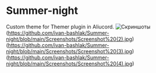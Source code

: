 # Summer-night
Custom theme for Themer plugin in Aliucord.
![Скриншоты](https://github.com/ivan-bashlak/Summer-night/blob/main/Screenshots/Screenshot%20(1).jpg)
(https://github.com/ivan-bashlak/Summer-night/blob/main/Screenshots/Screenshot%20(2).jpg)
(https://github.com/ivan-bashlak/Summer-night/blob/main/Screenshots/Screenshot%20(3).jpg)
(https://github.com/ivan-bashlak/Summer-night/blob/main/Screenshots/Screenshot%20(4).jpg)
